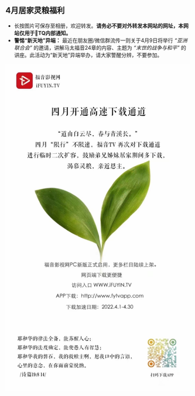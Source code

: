 ## 4月居家灵粮福利

- 长按图片可保存至相册，欢迎转发。**请务必不要对外转发本网站的网址，本网站仅用于🐢TQ内部通知。**
- **警惕“新天地”异端：** 最近在朋友圈/微信群流传一则关于4月9日将举行 *“亚洲联合会”* 的邀请，讲解马太福音24章的内容、主题为 *“末世的战争与和平”* 的讲座。此活动为“新天地”异端举办，请大家警醒分辨，不要参加。

![alt text](/assets/posters/poster.JPG)
